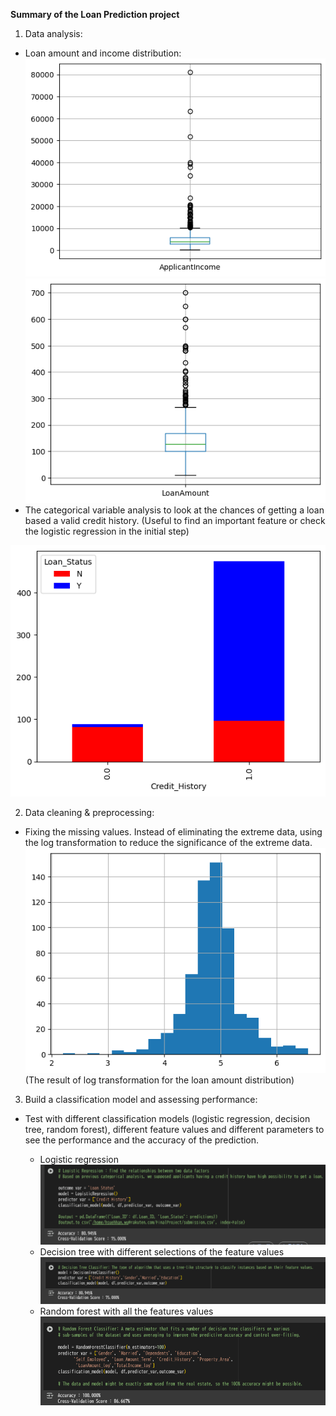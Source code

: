 **Summary of the Loan Prediction project**

1. Data analysis:
- Loan amount and income distribution:  
![Income Distribution](/img/income_distribution.png "Income Distribution")     
![Loan Distribution](img\loan_distribution.png "Loan Distribution")     
- The categorical variable analysis to look at the chances of getting a loan based a valid credit history. 
(Useful to find an important feature or check the logistic regression in the initial step)

![Credit Histry](img\credit_histry.png "Credit Histry")

  
2. Data cleaning & preprocessing:

- Fixing the missing values.
Instead of eliminating the extreme data, using the log transformation to reduce the significance of the extreme data.
![Log Transformation](img\log_transformation.png "Log Transformation")
(The result of log transformation for the loan amount distribution)

3. Build a classification model and assessing performance:

- Test with different classification models (logistic regression, decision tree, random forest), different feature values and different parameters to see the performance and the accuracy of the prediction.
 
    - Logistic regression
  ![Logistic regression](img\accuracy_logistic_regression.png "Logistic regression")
    - Decision tree with different selections of the feature values
![Decision Tree](img\accuracy_decision_tree.png "accuracy_decision_tree")
    - Random forest with all the features values
    ![Random Forest](img\accuracy_random_forest.png "Random Forest")
